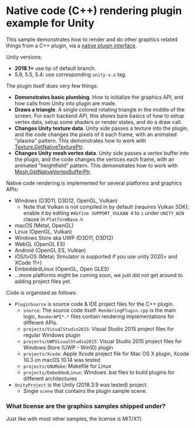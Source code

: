 # Native code (C++) rendering plugin example for Unity

This sample demonstrates how to render and do other graphics related things from a C++ plugin, via a
[native plugin interface](http://docs.unity3d.com/Manual/NativePluginInterface.html).

Unity versions:

* **2018.1+** use tip of default branch.
* 5.6, 5.5, 5.4: use corresponding `unity-x.x` tag.

The plugin itself does very few things:

* **Demonstrates basic plumbing**. How to initialize the graphics API, and how calls from Unity into plugin are made.
* **Draws a triangle**. A single colored rotating triangle in the middle of the screen. For each backend API, this shows bare basics of how to setup vertex data, setup
  some shaders or render states, and do a draw call.
* **Changes Unity texture data**. Unity side passes a texture into the plugin, and the code changes the pixels of it each frame, with an animated "plasma" pattern. This
  demonstrates how to work with [Texture.GetNativeTexturePtr](https://docs.unity3d.com/ScriptReference/Texture.GetNativeTexturePtr.html).
* **Changes Unity mesh vertex data**. Unity side passes a vertex buffer into the plugin, and the code changes the vertices each frame, with an animated "heightfield" pattern. This
  demonstrates how to work with [Mesh.GetNativeVertexBufferPtr](https://docs.unity3d.com/ScriptReference/Mesh.GetNativeVertexBufferPtr.html).


Native code rendering is implemented for several platforms and graphics APIs:

* Windows (D3D11, D3D12, OpenGL, Vulkan)
	* Note that Vulkan is not compiled in by default (requires Vulkan SDK); enable it by editing `#define SUPPORT_VULKAN 0`
	to `1` under `UNITY_WIN` clause in `PlatformBase.h`
* macOS (Metal, OpenGL)
* Linux (OpenGL, Vulkan)
* Windows Store aka UWP (D3D11, D3D12)
* WebGL (OpenGL ES)
* Android (OpenGL ES, Vulkan)
* iOS/tvOS (Metal; Simulator is supported if you use unity 2020+ and XCode 11+)
* EmbeddedLinux (OpenGL, Open GLES)
* ...more platforms might be coming soon, we just did not get around to adding project files yet.

Code is organized as follows:

* `PluginSource` is source code & IDE project files for the C++ plugin.
 	* `source`: The source code itself. `RenderingPlugin.cpp` is the main logic, `RenderAPI*.*` files contain rendering implementations for different APIs.
	* `projects/VisualStudio2015`: Visual Studio 2015 project files for regular Windows plugin
	* `projects/UWPVisualStudio2015`: Visual Studio 2015 project files for Windows Store (UWP - Win10) plugin
	* `projects/Xcode`: Apple Xcode project file for Mac OS X plugin, Xcode 10.3 on macOS 10.14 was tested
	* `projects/GNUMake`: Makefile for Linux
	* `projects/EmbeddedLinux`: Windows .bat files to build plugins for different architectures
* `UnityProject` is the Unity (2018.3.9 was tested) project.
	* Single `scene` that contains the plugin sample scene.


### What license are the graphics samples shipped under?

Just like with most other samples, the license is MIT/X11.
